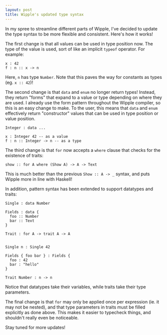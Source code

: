 ```yaml
---
layout: post
title: Wipple's updated type syntax
---
```


In my spree to streamline different parts of Wipple, I've decided to update the type syntax to be more flexible and consistent. Here's how it works!

The first change is that all values can be used in type position now. The type of the value is used, sort of like an implicit `typeof` operator. For example:

```wipple
x : 42
f : n :: x -> n
```

Here, `n` has type `Number`. Note that this paves the way for constants as types (eg. `x :: 42`)!

The second change is that `data` and `enum` no longer return types! Instead, they return "forms" that expand to a value or type depending on where they are used. I already use the form pattern throughout the Wipple compiler, so this is an easy change to make. To the user, this means that `data` and `enum` effectively return "constructor" values that can be used in type position or value position.

```wipple
Integer : data ...

x : Integer 42 -- as a value
f : n :: Integer -> n -- as a type
```

The third change is that `for` now accepts a `where` clause that checks for the existence of traits:

```wipple
show :: for A where (Show A) -> A -> Text
```

This is much better than the previous `Show :: A -> _` syntax, and puts Wipple more in line with Haskell!

In addition, pattern syntax has been extended to support datatypes and traits:

```wipple
Single : data Number

Fields : data {
  foo :: Number
  bar :: Text
}

Trait : for A -> trait A -> A


Single n : Single 42

Fields { foo bar } : Fields {
  foo : 42
  bar : "hello"
}

Trait Number : n -> n
```

Notice that datatypes take their variables, while traits take their type parameters.

The final change is that `for` may only be applied once per expression (ie. it may not be nested), and that type parameters in traits must be filled explicitly as done above. This makes it easier to typecheck things, and shouldn't really even be noticeable.

Stay tuned for more updates!
